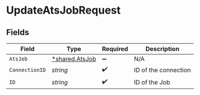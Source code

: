 # UpdateAtsJobRequest


## Fields

| Field                                                  | Type                                                   | Required                                               | Description                                            |
| ------------------------------------------------------ | ------------------------------------------------------ | ------------------------------------------------------ | ------------------------------------------------------ |
| `AtsJob`                                               | [*shared.AtsJob](../../../pkg/models/shared/atsjob.md) | :heavy_minus_sign:                                     | N/A                                                    |
| `ConnectionID`                                         | *string*                                               | :heavy_check_mark:                                     | ID of the connection                                   |
| `ID`                                                   | *string*                                               | :heavy_check_mark:                                     | ID of the Job                                          |